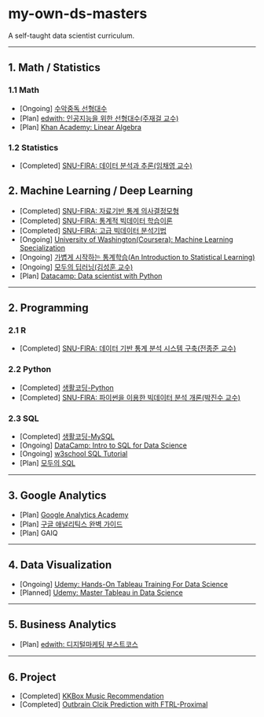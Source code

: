 ﻿# my-own-ds-masters
A self-taught data scientist curriculum.

---
## 1. Math / Statistics

### 1.1 Math
- [Ongoing] [수악중독 선형대수](https://www.youtube.com/channel/UCWhUI1yJp6O2Rwial6VvQeQ)
- [Plan] [edwith: 인공지능을 위한 선형대수(주재걸 교수)](https://www.edwith.org/linearalgebra4ai)
- [Plan] [Khan Academy: Linear Algebra](https://ko.khanacademy.org/math/linear-algebra)

### 1.2 Statistics
- [Completed] [SNU-FIRA: 데이터 분석과 추론(임채영 교수)](http://bdi.snu.ac.kr/academy/?page_id=1413)

## 2. Machine Learning / Deep Learning
- [Completed] [SNU-FIRA: 자료기반 통계 의사결정모형](http://bdi.snu.ac.kr/academy/?page_id=1413)
- [Completed] [SNU-FIRA: 통계적 빅데이터 학습이론](http://bdi.snu.ac.kr/academy/?page_id=1413)
- [Completed] [SNU-FIRA: 고급 빅데이터 분석기법](http://bdi.snu.ac.kr/academy/?page_id=1413)
- [Ongoing] [University of Washington(Coursera): Machine Learning Specialization](https://www.coursera.org/specializations/machine-learning)
- [Ongoing] [가볍게 시작하는 통계학습(An Introduction to Statistical Learning)](https://www.aladin.co.kr/shop/wproduct.aspx?ItemId=81859233)
- [Ongoing] [모두의 딥러닝(김성훈 교수)](https://www.youtube.com/watch?v=BS6O0zOGX4E&list=PLlMkM4tgfjnLSOjrEJN31gZATbcj_MpUm)
- [Plan] [Datacamp: Data scientist with Python](https://www.datacamp.com/tracks/data-scientist-with-python)

---

## 2. Programming

### 2.1 R
- [Completed] [SNU-FIRA: 데이터 기반 통계 분석 시스템 구축(전종준 교수)](http://bdi.snu.ac.kr/academy/?page_id=1413)

### 2.2 Python
- [Completed] [생활코딩-Python](https://www.youtube.com/watch?v=kN6mlybyTdA&list=PLuHgQVnccGMDMxfZEpLbzHPZUEwObEaZq)
- [Completed] [SNU-FIRA: 파이썬을 이용한 빅데이터 분석 개론(박진수 교수)](http://bdi.snu.ac.kr/academy/?page_id=1413)

### 2.3 SQL
- [Completed] [생활코딩-MySQL](https://www.youtube.com/watch?v=h_XDmyz--0w&list=PLuHgQVnccGMCgrP_9HL3dAcvdt8qOZxjW)
- [Ongoing] [DataCamp: Intro to SQL for Data Science](https://www.datacamp.com/courses/intro-to-sql-for-data-science)
- [Ongoing] [w3school SQL Tutorial](https://www.w3schools.com/sql/default.asp)
- [Plan] [모두의 SQL](https://thebook.io/006977/)

---

## 3. Google Analytics
- [Plan] [Google Analytics Academy](https://analytics.google.com/analytics/academy/)
- [Plan] [구글 애널리틱스 완벽 가이드](https://www.aladin.co.kr/shop/wproduct.aspx?ItemId=125475962)
- [Plan] GAIQ

---

## 4. Data Visualization
- [Ongoing] [Udemy: Hands-On Tableau Training For Data Science](https://www.udemy.com/tableau10/)
- [Planned] [Udemy: Master Tableau in Data Science](https://www.udemy.com/tableau10-advanced/)

---

## 5. Business Analytics
- [Plan] [edwith: 디지털마케팅 부스트코스](https://www.edwith.org/boostcourse-digitalmarketing)

---

## 6. Project
- [Completed] [KKBox Music Recommendation](https://github.com/rakkoon23/SNU_FIRA_BA_2018/tree/master/Q3/%EA%B3%A0%EA%B8%89%20%EB%B9%85%EB%8D%B0%EC%9D%B4%ED%84%B0%20%EB%B6%84%EC%84%9D/Team%20Project)
- [Completed] [Outbrain Clcik Prediction with FTRL-Proximal](https://github.com/line-capstone)
